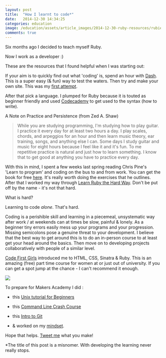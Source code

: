 ```yaml
---
layout: post
title:  "How I learnt to code*"
date:   2014-12-30 14:34:25
categories: education
image: /education/assets/article_images/2014-12-30-ruby-resources/rubies.jpg
comments: true
---
```

Six months ago I decided to teach myself Ruby.

Now I work as a developer :)

These are the resources that I found helpful when I was starting out:

If your aim is to quickly find out what 'coding' is, spend an hour with [Dash](https://dash.generalassemb.ly/). This is a super easy (& fun) way to test the waters.
Then try and make your own site. This was my [first attempt](http://www.geekchic.me/).

After that pick a language. I plumped for Ruby because it is touted as beginner friendly and used [Codecademy](http://www.codecademy.com/en/tracks/ruby) to get used to the syntax (how to write).

A Note on Practice and Persistence (from Zed A. Shaw)
>While you are studying programming, I'm studying how to play guitar. I practice it every day for at least two hours a day. I play scales, chords, and arpeggios for an hour and then learn music theory, ear training, songs, and anything else I can. Some days I study guitar and music for eight hours because I feel like it and it's fun. To me repetitive practice is natural and just how to learn something. I know that to get good at anything you have to practice every day.

With this in mind, I spent a few weeks last spring reading Chris Pine's 'Learn to program' and coding on the bus to and from work. You can get the book for free [here](https://pine.fm/LearnToProgram/chap_00.html). It's really worth doing the exercises that he outlines. After that I worked my way through [Learn Ruby the Hard Way](https://pine.fm/LearnToProgram/chap_00.html). Don't be put off by the name - it's not that hard.

What is hard?

Learning to code *alone*. That's hard.

Coding is a perishible skill and learning in a piecemeal, unsystematic way after work / at weekends can at times be slow, painful & lonely. As a beginner tiny errors easily mess up your programs and your progression. Missing semicolons pose a genuine threat to your development.
I believe that the best way to get around this is to do an in-person course to at least get your head around the basics. Then move on to developing projects collaboratively with people of a similar level.

[Code First Girls](http://www.codefirstgirls.org.uk/)  introduced me to HTML, CSS, Sinatra & Ruby. This is an amazing (free) part time course for women at or just out of university. If you can get a spot jump at the chance - I can't recommend it enough.

![](/education/assets/article_images/2014-12-30-ruby-resources/cfg.jpg)

To prepare for Makers Academy I did :

+ this [Unix tutorial for Beginners](http://www.ee.surrey.ac.uk/Teaching/Unix/)

+ this [Command Line Crash Course](http://cli.learncodethehardway.org/)

+ this [Intro to Git](http://gitimmersion.com/lab_01.html)

+ & worked on my [mindset](http://csharpd.github.io/education/2014/05/01/The-happiness-advantage.html).

Hope that helps. [Tweet me](https://twitter.com/chloe_does) what you make!

*The title of this post is a misnomer. With developing the learning never really stops.













